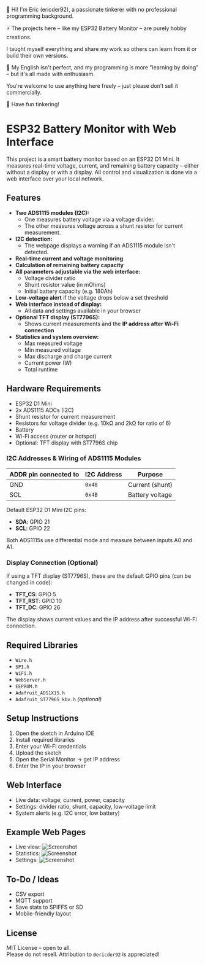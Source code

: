 👋 Hi! I'm Eric (ericder92), a passionate tinkerer with no professional programming background.

⚡ The projects here – like my ESP32 Battery Monitor – are purely hobby creations.

I taught myself everything and share my work so others can learn from it or build their own versions.

💬 My English isn't perfect, and my programming is more "learning by doing" – but it's all made with enthusiasm.

You're welcome to use anything here freely – just please don’t sell it commercially.

🔧 Have fun tinkering!

# ESP32 Battery Monitor with Web Interface

This project is a smart battery monitor based on an ESP32 D1 Mini. It measures real-time voltage, current, and remaining battery capacity – either without a display or with a display. All control and visualization is done via a web interface over your local network.

## Features

- **Two ADS1115 modules (I2C):**
  - One measures battery voltage via a voltage divider.
  - The other measures voltage across a shunt resistor for current measurement.
- **I2C detection:**
  - The webpage displays a warning if an ADS1115 module isn't detected.
- **Real-time current and voltage monitoring**
- **Calculation of remaining battery capacity**
- **All parameters adjustable via the web interface:**
  - Voltage divider ratio
  - Shunt resistor value (in mOhms)
  - Initial battery capacity (e.g. 180Ah)
- **Low-voltage alert** if the voltage drops below a set threshold
- **Web interface instead of display:**
  - All data and settings available in your browser
- **Optional TFT display (ST7796S):**
  - Shows current measurements and the **IP address after Wi-Fi connection**
- **Statistics and system overview:**
  - Max measured voltage
  - Min measured voltage
  - Max discharge and charge current
  - Current power (W)
  - Total runtime

## Hardware Requirements

- ESP32 D1 Mini
- 2x ADS1115 ADCs (I2C)
- Shunt resistor for current measurement
- Resistors for voltage divider (e.g. 10kΩ and 2kΩ for ratio of 6)
- Battery
- Wi-Fi access (router or hotspot)
- Optional: TFT display with ST7796S chip

### I2C Addresses & Wiring of ADS1115 Modules

| ADDR pin connected to | I2C Address | Purpose              |
|-----------------------|-------------|----------------------|
| GND                   | `0x48`      | Current (shunt)      |
| SCL                   | `0x4B`      | Battery voltage      |

Default ESP32 D1 Mini I2C pins:
- **SDA**: GPIO 21
- **SCL**: GPIO 22

Both ADS1115s use differential mode and measure between inputs A0 and A1.

### Display Connection (Optional)

If using a TFT display (ST7796S), these are the default GPIO pins (can be changed in code):

- **TFT_CS**: GPIO 5  
- **TFT_RST**: GPIO 10  
- **TFT_DC**: GPIO 26

The display shows current values and the IP address after successful Wi-Fi connection.

## Required Libraries

- `Wire.h`
- `SPI.h`
- `WiFi.h`
- `WebServer.h`
- `EEPROM.h`
- `Adafruit_ADS1X15.h`
- `Adafruit_ST7796S_kbv.h` *(optional)*

## Setup Instructions

1. Open the sketch in Arduino IDE  
2. Install required libraries  
3. Enter your Wi-Fi credentials  
4. Upload the sketch  
5. Open the Serial Monitor → get IP address  
6. Enter the IP in your browser

## Web Interface

- Live data: voltage, current, power, capacity
- Settings: divider ratio, shunt, capacity, low-voltage limit
- System alerts (e.g. I2C error, low battery)

## Example Web Pages

- Live view: ![Screenshot](Screenshot_Liveseite.jpg)  
- Statistics: ![Screenshot](screenshot.jpg)  
- Settings: ![Screenshot](Screenshot_Einstellungen.jpg)

## To-Do / Ideas

- CSV export
- MQTT support
- Save stats to SPIFFS or SD
- Mobile-friendly layout

## License

MIT License – open to all.  
Please do not resell. Attribution to `@ericder92` is appreciated!
